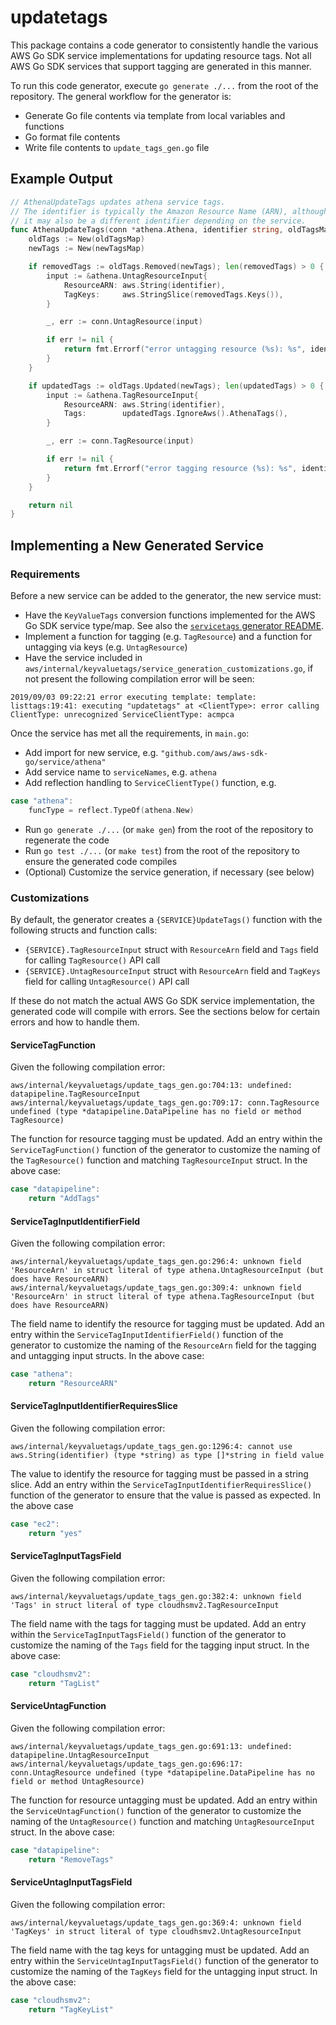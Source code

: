 # updatetags

This package contains a code generator to consistently handle the various AWS Go SDK service implementations for updating resource tags. Not all AWS Go SDK services that support tagging are generated in this manner.

To run this code generator, execute `go generate ./...` from the root of the repository. The general workflow for the generator is:

- Generate Go file contents via template from local variables and functions
- Go format file contents
- Write file contents to `update_tags_gen.go` file

## Example Output

```go
// AthenaUpdateTags updates athena service tags.
// The identifier is typically the Amazon Resource Name (ARN), although
// it may also be a different identifier depending on the service.
func AthenaUpdateTags(conn *athena.Athena, identifier string, oldTagsMap interface{}, newTagsMap interface{}) error {
    oldTags := New(oldTagsMap)
    newTags := New(newTagsMap)

    if removedTags := oldTags.Removed(newTags); len(removedTags) > 0 {
        input := &athena.UntagResourceInput{
            ResourceARN: aws.String(identifier),
            TagKeys:     aws.StringSlice(removedTags.Keys()),
        }

        _, err := conn.UntagResource(input)

        if err != nil {
            return fmt.Errorf("error untagging resource (%s): %s", identifier, err)
        }
    }

    if updatedTags := oldTags.Updated(newTags); len(updatedTags) > 0 {
        input := &athena.TagResourceInput{
            ResourceARN: aws.String(identifier),
            Tags:        updatedTags.IgnoreAws().AthenaTags(),
        }

        _, err := conn.TagResource(input)

        if err != nil {
            return fmt.Errorf("error tagging resource (%s): %s", identifier, err)
        }
    }

    return nil
}
```

## Implementing a New Generated Service

### Requirements

Before a new service can be added to the generator, the new service must:

- Have the `KeyValueTags` conversion functions implemented for the AWS Go SDK service type/map. See also the [`servicetags` generator README](../servicetags/README.md).
- Implement a function for tagging (e.g. `TagResource`) and a function for untagging via keys (e.g. `UntagResource`)
- Have the service included in `aws/internal/keyvaluetags/service_generation_customizations.go`, if not present the following compilation error will be seen:

```text
2019/09/03 09:22:21 error executing template: template: listtags:19:41: executing "updatetags" at <ClientType>: error calling ClientType: unrecognized ServiceClientType: acmpca
```

Once the service has met all the requirements, in `main.go`:

- Add import for new service, e.g. `"github.com/aws/aws-sdk-go/service/athena"`
- Add service name to `serviceNames`, e.g. `athena`
- Add reflection handling to `ServiceClientType()` function, e.g.

```go
case "athena":
    funcType = reflect.TypeOf(athena.New)
```

- Run `go generate ./...` (or `make gen`) from the root of the repository to regenerate the code
- Run `go test ./...` (or `make test`) from the root of the repository to ensure the generated code compiles
- (Optional) Customize the service generation, if necessary (see below)

### Customizations

By default, the generator creates a `{SERVICE}UpdateTags()` function with the following structs and function calls:

- `{SERVICE}.TagResourceInput` struct with `ResourceArn` field and `Tags` field for calling `TagResource()` API call
- `{SERVICE}.UntagResourceInput` struct with `ResourceArn` field and `TagKeys` field for calling `UntagResource()` API call

If these do not match the actual AWS Go SDK service implementation, the generated code will compile with errors. See the sections below for certain errors and how to handle them.

#### ServiceTagFunction

Given the following compilation error:

```text
aws/internal/keyvaluetags/update_tags_gen.go:704:13: undefined: datapipeline.TagResourceInput
aws/internal/keyvaluetags/update_tags_gen.go:709:17: conn.TagResource undefined (type *datapipeline.DataPipeline has no field or method TagResource)
```

The function for resource tagging must be updated. Add an entry within the `ServiceTagFunction()` function of the generator to customize the naming of the `TagResource()` function and matching `TagResourceInput` struct. In the above case:

```go
case "datapipeline":
    return "AddTags"
```

#### ServiceTagInputIdentifierField

Given the following compilation error:

```text
aws/internal/keyvaluetags/update_tags_gen.go:296:4: unknown field 'ResourceArn' in struct literal of type athena.UntagResourceInput (but does have ResourceARN)
aws/internal/keyvaluetags/update_tags_gen.go:309:4: unknown field 'ResourceArn' in struct literal of type athena.TagResourceInput (but does have ResourceARN)
```

The field name to identify the resource for tagging must be updated. Add an entry within the `ServiceTagInputIdentifierField()` function of the generator to customize the naming of the `ResourceArn` field for the tagging and untagging input structs. In the above case:

```go
case "athena":
    return "ResourceARN"
```

#### ServiceTagInputIdentifierRequiresSlice

Given the following compilation error:

```text
aws/internal/keyvaluetags/update_tags_gen.go:1296:4: cannot use aws.String(identifier) (type *string) as type []*string in field value
```

The value to identify the resource for tagging must be passed in a string slice. Add an entry within the `ServiceTagInputIdentifierRequiresSlice()` function of the generator to ensure that the value is passed as expected. In the above case

```go
case "ec2":
	return "yes"
```

#### ServiceTagInputTagsField

Given the following compilation error:

```text
aws/internal/keyvaluetags/update_tags_gen.go:382:4: unknown field 'Tags' in struct literal of type cloudhsmv2.TagResourceInput
```

The field name with the tags for tagging must be updated. Add an entry within the `ServiceTagInputTagsField()` function of the generator to customize the naming of the `Tags` field for the tagging input struct. In the above case:

```go
case "cloudhsmv2":
    return "TagList"
```

#### ServiceUntagFunction

Given the following compilation error:

```text
aws/internal/keyvaluetags/update_tags_gen.go:691:13: undefined: datapipeline.UntagResourceInput
aws/internal/keyvaluetags/update_tags_gen.go:696:17: conn.UntagResource undefined (type *datapipeline.DataPipeline has no field or method UntagResource)
```

The function for resource untagging must be updated. Add an entry within the `ServiceUntagFunction()` function of the generator to customize the naming of the `UntagResource()` function and matching `UntagResourceInput` struct. In the above case:

```go
case "datapipeline":
    return "RemoveTags"
```

#### ServiceUntagInputTagsField

Given the following compilation error:

```text
aws/internal/keyvaluetags/update_tags_gen.go:369:4: unknown field 'TagKeys' in struct literal of type cloudhsmv2.UntagResourceInput
```

The field name with the tag keys for untagging must be updated. Add an entry within the `ServiceUntagInputTagsField()` function of the generator to customize the naming of the `TagKeys` field for the untagging input struct. In the above case:

```go
case "cloudhsmv2":
    return "TagKeyList"
```

